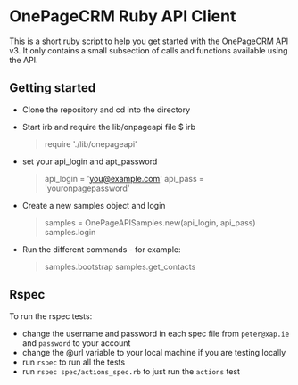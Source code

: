 # OnePageCRM Ruby API Client

This is a short ruby script to help you get started with the OnePageCRM API v3.
It only contains a small subsection of calls and functions available using the API.

## Getting started

- Clone the repository and cd into the directory

- Start irb and require the lib/onpageapi file
    $ irb
    > require './lib/onepageapi'

- set your api_login and apt_password
    > api_login = 'you@example.com'
    > api_pass = 'youronpagepassword'

- Create a new samples object and login
    > samples = OnePageAPISamples.new(api_login, api_pass)
    > samples.login

- Run the different commands - for example:
    > samples.bootstrap
    > samples.get_contacts

## Rspec
To run the rspec tests:

- change the username and password in each spec file from `peter@xap.ie` and `password` to your account
- change the @url variable to your local machine if you are testing locally
- run `rspec` to run all the tests
- run `rspec spec/actions_spec.rb` to just run the `actions` test 